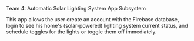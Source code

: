 Team 4: Automatic Solar Lighting System
App Subsystem

This app allows the user create an account with the Firebase database, login to see his home's (solar-powered) lighting system current status, and schedule toggles for the lights or toggle them off immediately.

